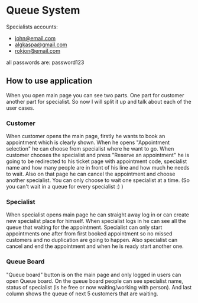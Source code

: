 # Queue System

Specialists accounts:
* john@email.com
* algkaspa@gmail.com
* rokjon@email.com

all passwords are: password123


## How to use application

When you open main page you can see two parts.
One part for customer another part for specialist. So now I will split it up and talk about each of the user cases.

### Customer
When customer opens the main page, firstly he wants to book an appointment which is clearly shown. When he opens "Appointment selection" he can choose from specialist where he want to go. When customer chooses the specialist and press "Reserve an appointment" he is going to be redirected to his ticket page with appointment code, specialist name and how many people are in front of his line and how much he needs to wait.
Also on that page he can cancel the appointment and choose another specialist. You can only choose to wait one specialist at a time. (So you can't wait in a queue for every specialist :) )

### Specialist
When specialist opens main page he can straight away log in or can create new specialist place for himself. When specialist logs in he can see all the queue that waiting for the appointment.
Specialist can only start appointments one after from first booked appointment so no missed customers and no duplication are going to happen. Also specialist can cancel and end the appointment and when he is ready start another one.

### Queue Board
"Queue board" button is on the main page and only logged in users can open Queue board.
On the queue board people can see specialist name, status of specialist (is he free or now waiting/working with person). And last column shows the queue of next 5 customers that are waiting.

